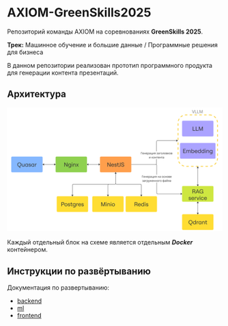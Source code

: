 # AXIOM-GreenSkills2025
Репозиторий команды AXIOM на соревнованиях **GreenSkills 2025**.

**Трек:** Машинное обучение и большие данные / Программные решения для бизнеса

В данном репозитории реализован прототип программного продукта для генерации контента презентаций.

## Архитектура

![alt text](architecture.png)

Каждый отдельный блок на схеме является отдельным ***Docker*** контейнером.


## Инструкции по развёртыванию

Документация по развертыванию:
- [backend](./backend/README.md)
- [ml](./ML/service/README.md)
- [frontend](./frontend/README.md)

